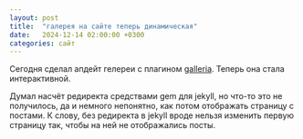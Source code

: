 ```yaml
---
layout: post
title:  "галерея на сайте теперь динамическая"
date:   2024-12-14 02:00:00 +0300
categories: сайт
---
```


Сегодня сделал апдейт гелереи с плагином [galleria](https://galleriajs.github.io/docs/getting_started/beginners_guide.html). Теперь она стала интерактивной.

Думал насчёт редиректа средствами gem для jekyll, но что-то это не получилось, да и немного непонятно, как потом отображать страницу с постами. К слову, без редиректа в jekyll вроде нельзя изменить первую страницу так, чтобы на ней не отображались посты.

[telegram]: https://t.me/catto_painter